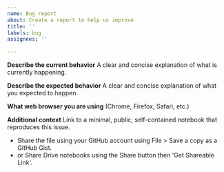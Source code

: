 ```yaml
---
name: Bug report
about: Create a report to help us improve
title: ''
labels: bug
assignees: ''

---
```


<!--
Please read the guidelines for filing an issue first.

https://github.com/googlecolab/colabtools/wiki/Bug-Reports
-->

**Describe the current behavior**
A clear and concise explanation of what is currently happening.

**Describe the expected behavior**
A clear and concise explanation of what you expected to happen.

**What web browser you are using**
(Chrome, Firefox, Safari, etc.)

**Additional context**
Link to a minimal, public, self-contained notebook that reproduces this issue.
 - Share the file using your GitHub account using  File > Save a copy as a GitHub Gist.
 - or Share Drive notebooks using the Share button then 'Get Shareable Link'.